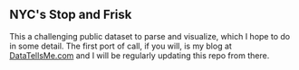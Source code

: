 ## NYC's Stop and Frisk

This a challenging public dataset to parse and visualize, which I hope to do in some detail. The first port of call, if you will, is my blog at [DataTellsMe.com](https://datatellsme.com) and I will be regularly updating this repo from there. 
